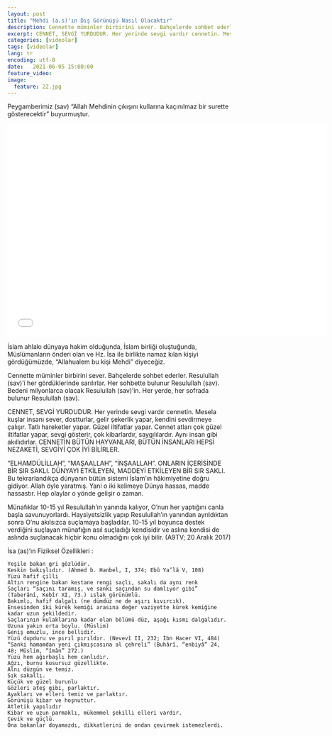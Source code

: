 ```yaml
---
layout: post
title: "Mehdi (a.s)'ın Dış Görünüşü Nasıl Olacaktır"
description: Cennette müminler birbirini sever. Bahçelerde sohbet ederler. Resulullah (sav)’i her gördüklerinde sarılırlar.
excerpt: CENNET, SEVGİ YURDUDUR. Her yerinde sevgi vardır cennetin. Mesela kuşlar insanı sever, dostturlar, gelir şekerlik yapar, kendini sevdirmeye çalışır.
categories: [videolar]
tags: [videolar]
lang: tr
encoding: utf-8
date:   2021-06-05 15:00:00
feature_video: 
image:
  feature: 22.jpg
---
```

Peygamberimiz (sav) “Allah Mehdinin çıkışını kullarına kaçınılmaz bir surette gösterecektir” buyurmuştur.
<iframe src="//e.pcloud.link/publink/show?code=XZ2VSVZC8UHko9mSQzHWJrQYinaVuOgsefy" scrolling="no" frameborder="0" width="720" height="480" allowfullscreen="true" webkitallowfullscreen="true" mozallowfullscreen="true"></iframe>

İslam ahlakı dünyaya hakim olduğunda, İslam birliği oluştuğunda, Müslümanların önderi olan ve Hz. İsa ile birlikte namaz kılan kişiyi gördüğümüzde, “Allahualem bu kişi Mehdi” diyeceğiz. 

Cennette müminler birbirini sever. Bahçelerde sohbet ederler. Resulullah (sav)’i her gördüklerinde sarılırlar. Her sohbette bulunur Resulullah (sav). Bedeni milyonlarca olacak Resulullah (sav)’in. Her yerde, her sofrada bulunur Resulullah (sav).


CENNET, SEVGİ YURDUDUR. Her yerinde sevgi vardır cennetin. Mesela kuşlar insanı sever, dostturlar, gelir şekerlik yapar, kendini sevdirmeye çalışır. Tatlı hareketler yapar. Güzel iltifatlar yapar. Cennet atları çok güzel iltifatlar yapar, sevgi gösterir, çok kibarlardır, saygılılardır. Aynı insan gibi akıllıdırlar. CENNETİN BÜTÜN HAYVANLARI, BÜTÜN İNSANLARI HEPSİ NEZAKETİ, SEVGİYİ ÇOK İYİ BİLİRLER.

“ELHAMDÜLİLLAH”, “MAŞAALLAH”, “İNŞAALLAH”. ONLARIN İÇERİSİNDE BİR SIR SAKLI. DÜNYAYI ETKİLEYEN, MADDEYİ ETKİLEYEN BİR SIR SAKLI. Bu tekrarlandıkça dünyanın bütün sistemi İslam’ın hâkimiyetine doğru gidiyor. Allah öyle yaratmış. Yani o iki kelimeye Dünya hassas, madde hassastır. Hep olaylar o yönde gelişir o zaman.

Münafıklar 10-15 yıl Resulullah’ın yanında kalıyor, O’nun her yaptığını canla başla savunuyorlardı. Haysiyetsizlik yapıp Resulullah’ın yanından ayrıldıktan sonra O’nu akılsızca suçlamaya başladılar. 10-15 yıl boyunca destek verdiğini suçlayan münafığın asıl suçladığı kendisidir ve aslına kendisi de aslında suçlanacak hiçbir konu olmadığını çok iyi bilir. (A9TV; 20 Aralık 2017)

 İsa (as)’ın Fiziksel Özellikleri :

    Yeşile bakan gri gözlüdür.
    Keskin bakışlıdır. (Ahmed b. Hanbel, I, 374; Ebû Ya’lâ V, 108)
    Yüzü hafif çilli
    Altın rengine bakan kestane rengi saçlı, sakalı da aynı renk
    Saçları “saçını taramış, ve sanki saçından su damlıyor gibi” (Taberânî, Kebîr XI, 73.) ıslak görünümlü. 
    Bakımlı, hafif dalgalı (ne dümdüz ne de aşırı kıvırcık). 
    Ensesinden iki kürek kemiği arasına değer vaziyette kürek kemiğine kadar uzun şekildedir. 
    Saçlarının kulaklarına kadar olan bölümü düz, aşağı kısmı dalgalıdır.
    Uzuna yakın orta boylu. (Müslim)
    Geniş omuzlu, ince bellidir.
    Yüzü dupduru ve pırıl pırıldır. (Nevevî II, 232; İbn Hacer VI, 484)
    “Sanki hamamdan yeni çıkmışcasına al çehreli” (Buhârî, “enbiyâ” 24, 48; Müslim, “îmân” 272.)
    Yüzü hem ağırbaşlı hem canlıdır.
    Ağzı, burnu kusursuz güzellikte.
    Alnı düzgün ve temiz.
    Sık sakallı.
    Küçük ve güzel burunlu
    Gözleri ateş gibi, parlaktır.
    Ayakları ve elleri temiz ve parlaktır.
    Görünüşü kibar ve hoşnuttur.
    Atletik yapılıdır
    Kibar ve uzun parmaklı, mükemmel şekilli elleri vardır.
    Çevik ve güçlü.
    Ona bakanlar doyamazdı, dikkatlerini de ondan çevirmek istemezlerdi.

